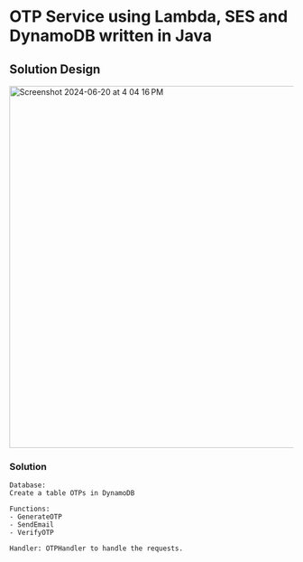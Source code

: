 # OTP Service using Lambda, SES and DynamoDB written in Java

## Solution Design
<img width="641" alt="Screenshot 2024-06-20 at 4 04 16 PM" src="https://github.com/vijaykumarramakrishna/lambdaotp/assets/114371379/1fb9fd07-5760-4d38-8d83-da5f5113a4d7">

### Solution
```
Database:
Create a table OTPs in DynamoDB

Functions:
- GenerateOTP
- SendEmail
- VerifyOTP

Handler: OTPHandler to handle the requests.
```
